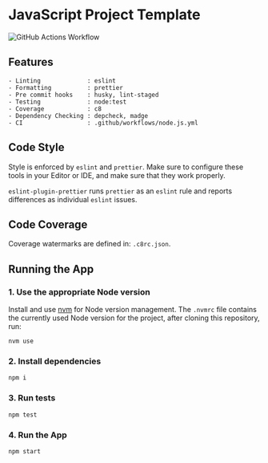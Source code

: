 # JavaScript Project Template

![GitHub Actions Workflow](https://github.com/DusanDimitric/javascript-project-template/actions/workflows/node.js.yml/badge.svg)

## Features
```
- Linting             : eslint
- Formatting          : prettier
- Pre commit hooks    : husky, lint-staged
- Testing             : node:test
- Coverage            : c8
- Dependency Checking : depcheck, madge
- CI                  : .github/workflows/node.js.yml
```

## Code Style

Style is enforced by `eslint` and `prettier`. Make sure to configure these
tools in your Editor or IDE, and make sure that they work properly.

`eslint-plugin-prettier` runs `prettier` as an `eslint` rule and reports
differences as individual `eslint` issues.

## Code Coverage

Coverage watermarks are defined in: `.c8rc.json`.

## Running the App

### 1. Use the appropriate Node version

Install and use [nvm](https://github.com/nvm-sh/nvm) for Node version
management. The `.nvmrc` file contains the currently used Node version for the
project, after cloning this repository, run:
```
nvm use
```

### 2. Install dependencies
```
npm i
```

### 3. Run tests
```
npm test
```

### 4. Run the App
```
npm start
```
